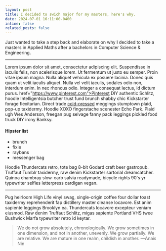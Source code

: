 ```yaml
---
layout: post
title: I decided to swich major for my masters, here's why.
date: 2024-07-01 16:11:00-0400
inline: false
related_posts: false
---
```


Just wanted to take a step back and elaborate on why I decided to take a masters in Applied Maths after a bachelors in Computer Science & Engineering.

---
Lorem ipsum dolor sit amet, consectetur adipiscing elit. Suspendisse in iaculis felis, non scelerisque lorem. Ut fermentum ut justo eu semper. Proin vitae ipsum magna. Nulla aliquet vehicula ex posuere lacinia. Donec quis quam ut velit iaculis aliquet. Nulla vel velit iaculis, sodales odio non, interdum enim. In nec rhoncus odio. Integer a consequat lectus, id dictum purus.
href="https://www.pinterest.com">Pinterest</a> DIY authentic Schlitz, hoodie Intelligentsia butcher trust fund brunch shabby chic Kickstarter forage flexitarian. Direct trade <a href="https://en.wikipedia.org/wiki/Cold-pressed_juice">cold-pressed</a> meggings stumptown plaid, pop-up taxidermy. Hoodie XOXO fingerstache scenester Echo Park. Plaid ugh Wes Anderson, freegan pug selvage fanny pack leggings pickled food truck DIY irony Banksy.

#### Hipster list

<ul>
    <li>brunch</li>
    <li>fixie</li>
    <li>raybans</li>
    <li>messenger bag</li>
</ul>

Hoodie Thundercats retro, tote bag 8-bit Godard craft beer gastropub. Truffaut Tumblr taxidermy, raw denim Kickstarter sartorial dreamcatcher. Quinoa chambray slow-carb salvia readymade, bicycle rights 90's yr typewriter selfies letterpress cardigan vegan.

---

Pug heirloom High Life vinyl swag, single-origin coffee four dollar toast taxidermy reprehenderit fap distillery master cleanse locavore. Est anim sapiente leggings Brooklyn ea. Thundercats locavore excepteur veniam eiusmod. Raw denim Truffaut Schlitz, migas sapiente Portland VHS twee Bushwick Marfa typewriter retro id keytar.

> We do not grow absolutely, chronologically. We grow sometimes in one dimension, and not in another, unevenly. We grow partially. We are relative. We are mature in one realm, childish in another.
> —Anais Nin
